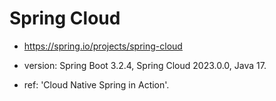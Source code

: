# Spring Cloud

- https://spring.io/projects/spring-cloud

- version: Spring Boot 3.2.4, Spring Cloud 2023.0.0, Java 17.
- ref: 'Cloud Native Spring in Action'.